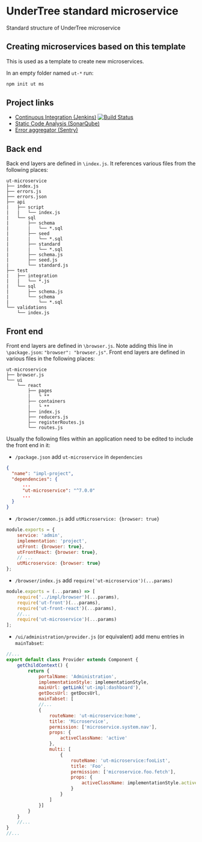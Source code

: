 # UnderTree standard microservice

Standard structure of UnderTree microservice

## Creating microservices based on this template

This is used as a template to create new microservices.

In an empty folder named `ut-*` run:

```bash
npm init ut ms
```

## Project links

- [Continuous Integration (Jenkins)](https://jenkins.softwaregroup.com/view/master/job/ut/job/ut-microservice/)
  [![Build Status](https://jenkins.softwaregroup.com/buildStatus/icon?job=ut/ut-microservice/master)](https://jenkins.softwaregroup.com/view/master/job/ut/job/ut-microservice/job/master/)
- [Static Code Analysis (SonarQube)](https://sonar.softwaregroup.com/dashboard?id=ut-microservice%3Aorigin%2Fmaster)
- [Error aggregator (Sentry)](http://sentry.k8s.softwaregroup-bg.com/sentry/ut-microservice/dashboard/?statsPeriod=1w)

## Back end

Back end layers are defined in `\index.js`. It references various files
from the following places:

```text
ut-microservice
├── index.js
├── errors.js
├── errors.json
├── api
|   ├── script
|   |   └── index.js
|   └── sql
|       ├── schema
|       |   └── *.sql
|       ├── seed
|       |   └── *.sql
|       ├── standard
|       |   └── *.sql
|       ├── schema.js
|       ├── seed.js
|       └── standard.js
├── test
|   ├── integration
|   |   └── *.js
|   └── sql
|       ├── schema.js
|       └── schema
|           └── *.sql
└── validations
    └── index.js
```

## Front end

Front end layers are defined in `\browser.js`. Note adding
this line in `\package.json`: `"browser": "browser.js"`.
Front end layers are defined in various files in the following places:

```text
ut-microservice
├── browser.js
└── ui
    └── react
        ├── pages
        |   └ **
        ├── containers
        |   └ **
        ├── index.js
        ├── reducers.js
        ├── registerRoutes.js
        └── routes.js
```

Usually the following files within an application need
to be edited to include the front end in it:

- `/package.json` add `ut-microservice` in `dependencies`

```json
{
  "name": "impl-project",
  "dependencies": {
      ...
      "ut-microservice": "^7.0.0"
      ...
  }
}
```

- `/browser/common.js` add `utMicroservice: {browser: true}`

```js
module.exports = {
    service: 'admin',
    implementation: 'project',
    utFront: {browser: true},
    utFrontReact: {browser: true},
    // ...
    utMicroservice: {browser: true}
};
```

- `/browser/index.js` add `require('ut-microservice')(...params)`

```js
module.exports = (...params) => [
    require('../impl/browser')(...params),
    require('ut-front')(...params),
    require('ut-front-react')(...params),
    //...
    require('ut-microservice')(...params)
];

```

- `/ui/administration/provider.js` (or equivalent)
  add menu entries in `mainTabset`:

```js
//...
export default class Provider extends Component {
    getChildContext() {
        return {
            portalName: 'Administration',
            implementationStyle: implementationStyle,
            mainUrl: getLink('ut-impl:dashboard'),
            getDocsUrl: getDocsUrl,
            mainTabset: [
            //...
            {
                routeName: 'ut-microservice:home',
                title: 'Microservice',
                permission: ['microservice.system.nav'],
                props: {
                    activeClassName: 'active'
                },
                multi: [
                    {
                        routeName: 'ut-microservice:fooList',
                        title: 'Foo',
                        permission: ['microservice.foo.fetch'],
                        props: {
                            activeClassName: implementationStyle.active
                        }
                    }
                ]
            }]
        }
    }
    //...
}
//...

```
